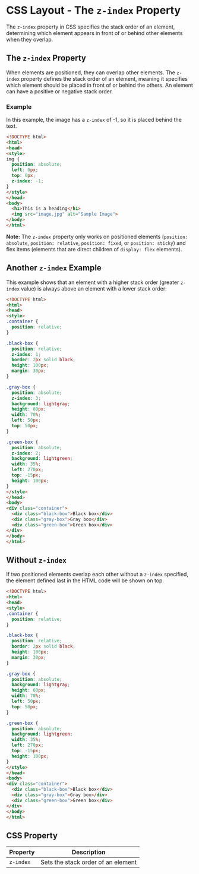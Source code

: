 # CSS Layout - The `z-index` Property

The `z-index` property in CSS specifies the stack order of an element, determining which element appears in front of or behind other elements when they overlap.

## The `z-index` Property

When elements are positioned, they can overlap other elements. The `z-index` property defines the stack order of an element, meaning it specifies which element should be placed in front of or behind the others. An element can have a positive or negative stack order.

### Example

In this example, the image has a `z-index` of -1, so it is placed behind the text.

```html
<!DOCTYPE html>
<html>
<head>
<style>
img {
  position: absolute;
  left: 0px;
  top: 0px;
  z-index: -1;
}
</style>
</head>
<body>
  <h1>This is a heading</h1>
  <img src="image.jpg" alt="Sample Image">
</body>
</html>
```

**Note:** The `z-index` property only works on positioned elements (`position: absolute`, `position: relative`, `position: fixed`, or `position: sticky`) and flex items (elements that are direct children of `display: flex` elements).

## Another `z-index` Example

This example shows that an element with a higher stack order (greater `z-index` value) is always above an element with a lower stack order:

```html
<!DOCTYPE html>
<html>
<head>
<style>
.container {
  position: relative;
}

.black-box {
  position: relative;
  z-index: 1;
  border: 2px solid black;
  height: 100px;
  margin: 30px;
}

.gray-box {
  position: absolute;
  z-index: 3;
  background: lightgray;
  height: 60px;
  width: 70%;
  left: 50px;
  top: 50px;
}

.green-box {
  position: absolute;
  z-index: 2;
  background: lightgreen;
  width: 35%;
  left: 270px;
  top: -15px;
  height: 100px;
}
</style>
</head>
<body>
<div class="container">
  <div class="black-box">Black box</div>
  <div class="gray-box">Gray box</div>
  <div class="green-box">Green box</div>
</div>
</body>
</html>
```

## Without `z-index`

If two positioned elements overlap each other without a `z-index` specified, the element defined last in the HTML code will be shown on top.

```html
<!DOCTYPE html>
<html>
<head>
<style>
.container {
  position: relative;
}

.black-box {
  position: relative;
  border: 2px solid black;
  height: 100px;
  margin: 30px;
}

.gray-box {
  position: absolute;
  background: lightgray;
  height: 60px;
  width: 70%;
  left: 50px;
  top: 50px;
}

.green-box {
  position: absolute;
  background: lightgreen;
  width: 35%;
  left: 270px;
  top: -15px;
  height: 100px;
}
</style>
</head>
<body>
<div class="container">
  <div class="black-box">Black box</div>
  <div class="gray-box">Gray box</div>
  <div class="green-box">Green box</div>
</div>
</body>
</html>
```

## CSS Property

| Property | Description                    |
|----------|--------------------------------|
| `z-index`| Sets the stack order of an element |
